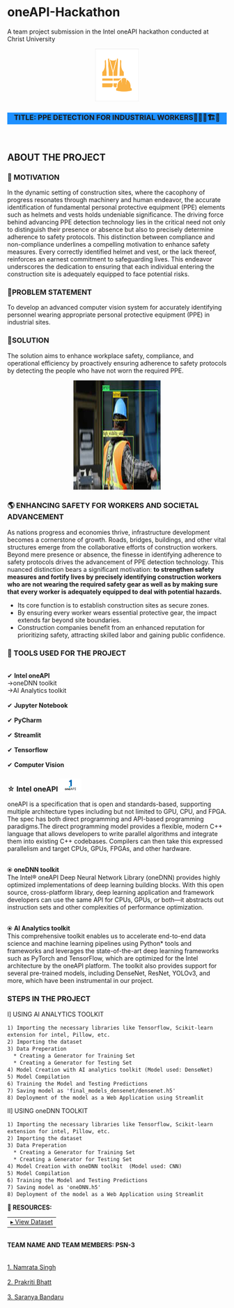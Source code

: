 # oneAPI-Hackathon
A team project submission in the Intel oneAPI hackathon conducted at Christ University
<br />
<div align="center">
    <img src="images/logos.png" alt="Logo" width="100" height="120">
  </a>

  <h3 style="background-color:DodgerBlue;"align="center"><B></B>TITLE: PPE DETECTION FOR INDUSTRIAL WORKERS👷🏻🚧🏗🦺</h3>

  <p align="center">
<br />
<div align="center">
 


<div align="left">

## ABOUT THE PROJECT
    
### 💪 MOTIVATION 
In the dynamic setting of construction sites, where the cacophony of progress resonates through machinery and human endeavor, the accurate identification of fundamental personal protective equipment (PPE) elements such as helmets and vests holds undeniable significance. The driving force behind advancing PPE detection technology lies in the critical need not only to distinguish their presence or absence but also to precisely determine adherence to safety protocols. This distinction between compliance and non-compliance underlines a compelling motivation to enhance safety measures. Every correctly identified helmet and vest, or the lack thereof, reinforces an earnest commitment to safeguarding lives. This endeavor underscores the dedication to ensuring that each individual entering the construction site is adequately equipped to face potential risks.

###  📌PROBLEM STATEMENT
To develop an advanced computer vision system for accurately identifying personnel wearing appropriate personal protective equipment (PPE) in industrial sites. 

### 📌SOLUTION
The solution aims to enhance workplace safety, compliance, and operational efficiency by proactively ensuring adherence to safety protocols by detecting the people who have not worn the required PPE.


<div align="center">
  <img src="images/ppe.jpeg" type="jpeg" alt="png" width="200" height="250">
</div>

### 🌎 ENHANCING SAFETY FOR WORKERS AND SOCIETAL ADVANCEMENT 
As nations progress and economies thrive, infrastructure development becomes a cornerstone of growth. Roads, bridges, buildings, and other vital structures emerge from the collaborative efforts of construction workers. Beyond mere presence or absence, the finesse in identifying adherence to safety protocols drives the advancement of PPE detection technology. This nuanced distinction bears a significant motivation: **to strengthen safety measures and fortify lives by precisely identifying construction workers who are not wearing the required safety gear as well as by making sure that every worker is adequately equipped to deal with potential hazards.**


* Its core function is to establish construction sites as secure zones.
* By ensuring every worker wears essential protective gear, the impact extends far beyond site boundaries.
* Construction companies benefit from an enhanced reputation for prioritizing safety, attracting skilled labor and gaining public confidence.

### 🚧 TOOLS USED FOR THE PROJECT
<br>✔ **Intel oneAPI**  
    →oneDNN toolkit  
    →AI Analytics toolkit 
</br>
<br>✔ **Jupyter Notebook** </br>
<br>✔ **PyCharm** </br>
<br>✔ **Streamlit** </br>
<br>✔ **Tensorflow** </br>
<br>✔ **Computer Vision** </br>

### ☆ Intel oneAPI  <img src="images/oneapi1.png" alt="png" width="50" height="30" >

oneAPI is a specification that is open and standards-based, supporting multiple architecture types including but not limited to GPU, CPU, and FPGA. The spec has both direct programming and API-based programming paradigms.The direct programming model provides a flexible, modern C++ language that allows developers to write parallel algorithms and integrate them into existing C++ codebases. Compilers can then take this expressed parallelism and target CPUs, GPUs, FPGAs, and other hardware.

<br> ⦿ **oneDNN toolkit** </br>
The Intel® oneAPI Deep Neural Network Library (oneDNN) provides highly optimized implementations of deep learning building blocks. With this open source, cross-platform library, deep learning application and framework developers can use the same API for CPUs, GPUs, or both—it abstracts out instruction sets and other complexities of performance optimization.

<br> ⦿ **AI Analytics toolkit** </br>
This comprehensive toolkit enables us to accelerate end-to-end data science and machine learning pipelines using Python* tools and frameworks and leverages the state-of-the-art deep learning frameworks such as PyTorch and TensorFlow, which are optimized for the Intel architecture by the oneAPI platform. The toolkit also provides support for several pre-trained models, including DenseNet, ResNet, YOLOv3, and more, which have been instrumental in our project.

### STEPS IN THE PROJECT 

I] USING AI ANALYTICS TOOLKIT

    1) Importing the necessary libraries like Tensorflow, Scikit-learn extension for intel, Pillow, etc.
    2) Importing the dataset
    3) Data Preperation
      * Creating a Generator for Training Set
      * Creating a Generator for Testing Set
    4) Model Creation with AI analytics toolkit (Model used: DenseNet)
    5) Model Compilation
    6) Training the Model and Testing Predictions
    7) Saving model as 'final_models_densenet/densenet.h5'
    8) Deployment of the model as a Web Application using Streamlit

II] USING oneDNN TOOLKIT 

    1) Importing the necessary libraries like Tensorflow, Scikit-learn extension for intel, Pillow, etc.
    2) Importing the dataset
    3) Data Preperation
      * Creating a Generator for Training Set
      * Creating a Generator for Testing Set
    4) Model Creation with oneDNN toolkit  (Model used: CNN)
    5) Model Compilation
    6) Training the Model and Testing Predictions
    7) Saving model as 'oneDNN.h5'
    8) Deployment of the model as a Web Application using Streamlit


</div>



<div align="left">
<b>📄 RESOURCES: </b>

   <table>
   <tr>
    <td><a href="https://drive.google.com/drive/u/1/folders/1osUcKoXWagkkEdmbZxQeTxvzlK6afg9n"> ▸ View Dataset</a></td>
   </tr>
   </table>
        
<br> <b> TEAM NAME AND TEAM MEMBERS: PSN-3 </b> </br>
<br> 
<br> <a href="https://github.com/namratas798">1. Namrata Singh</a>   </br>
<br> <a href="https://github.com/Prakriti-Bhatt">2. Prakriti Bhatt</a>  </br>
<br> <a href="https://github.com/saranyabandaru91">3. Saranya Bandaru</a>  </br>

</div>
